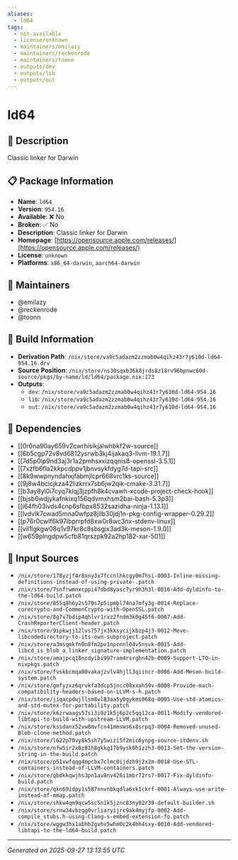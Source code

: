 ```yaml
---
aliases:
  - ld64
tags:
  - not-available
  - license/unknown
  - maintainers/emilazy
  - maintainers/reckenrode
  - maintainers/toonn
  - outputs/dev
  - outputs/lib
  - outputs/out
---
```


# ld64

## 📝 Description

Classic linker for Darwin

## 📋 Package Information

- **Name**: `ld64`
- **Version**: `954.16`
- **Available**: ❌ No
- **Broken**: ✅ No
- **Description**: Classic linker for Darwin
- **Homepage**: [https://opensource.apple.com/releases/](https://opensource.apple.com/releases/)
- **License**: `unknown`
- **Platforms**: `x86_64-darwin`, `aarch64-darwin`
## 👥 Maintainers

- @emilazy
- @reckenrode
- @toonn


## 🔧 Build Information

- **Derivation Path**: `/nix/store/va9c5adazm2zzmab0w4qihz43r7y610d-ld64-954.16.drv`
- **Source Position**: `/nix/store/ns30sqxb36k8jrds8z18rv96bpnwc60d-source/pkgs/by-name/ld/ld64/package.nix:173`
- **Outputs**:
  - `dev`:  `/nix/store/va9c5adazm2zzmab0w4qihz43r7y610d-ld64-954.16`
  - `lib`:  `/nix/store/va9c5adazm2zzmab0w4qihz43r7y610d-ld64-954.16`
  - `out`:  `/nix/store/va9c5adazm2zzmab0w4qihz43r7y610d-ld64-954.16`

## 🔗 Dependencies

- [[0r0na90ay659v2cwrhisikjalwhbkf2w-source]]
- [[6b5cgp72v8vd6812ysrwb3kj4ijakaq3-llvm-19.1.7]]
- [[7d5p0ip9nd3aj3r1a2pmhsxxizqqnis8-openssl-3.5.1]]
- [[7xzfb6fla2kkpcdppv1jbnvsykfdyg7d-tapi-src]]
- [[8k9wwpnyndahxjfabmjlcpr668vrc1ks-source]]
- [[9j8w4bcicjkza42lizkrrx7sb6jw2qik-cmake-3.31.7]]
- [[b3ay8yl0i7cyq7klqj3jzpfh8k4cvawh-xcode-project-check-hook]]
- [[bjsb6wdjykafnkixq156qdvmxhsm2bai-bash-5.3p3]]
- [[i64fh03ivds4cnp6sfbpx8532sazidha-ninja-1.13.1]]
- [[lvdvlk7cwad5mna0wfpz8jllb30jdj1n-pkg-config-wrapper-0.29.2]]
- [[p76r0cwlf6k97ibprrpfd8xw0r8wc3nx-stdenv-linux]]
- [[vil1lgkgw08q1v97kr8c8sbsgix3ad3k-meson-1.9.0]]
- [[w659plngdpw5cfb81qrszpk92a2hp182-xar-501]]

## 📁 Input Sources

- `/nix/store/178yzjf4r8xny3x7fccnlhkcgy0m7hsi-0003-Inline-missing-definitions-instead-of-using-private-.patch`
- `/nix/store/7snfrwmnxcppi47dbd8yasc7yr9h3h3l-0016-Add-dyldinfo-to-the-ld64-build.patch`
- `/nix/store/855q8h6y2s570s7p5ipmbl74na7mfy3g-0014-Replace-corecrypto-and-CommonCrypto-with-OpenSSL.patch`
- `/nix/store/8g7v7bdip4qhlvr1rxz2fndm3k0g45f6-0007-Add-CrashReporterClient-header.patch`
- `/nix/store/9ipkwjj12lvs757jx3kksycijkbzp4j3-0012-Move-libcodedirectory-to-its-own-subproject.patch`
- `/nix/store/a3msqmkfn0n8fm2pv1npcnnl04v5nsvk-0015-Add-libcd_is_blob_a_linker_signature-implementation.patch`
- `/nix/store/amajpcq18ncdyibi997ram4rsrghn42b-0009-Support-LTO-in-nixpkgs.patch`
- `/nix/store/fvskbcmqa00vakajzvlv4hjll3qiincr-0006-Add-Meson-build-system.patch`
- `/nix/store/gmfyzxz6qrvkfa3dcp5jncc08xxah59v-0008-Provide-mach-compatibility-headers-based-on-LLVM-s-h.patch`
- `/nix/store/jiqacpdwjllsm8vl83aa5y0gykms068q-0005-Use-std-atomics-and-std-mutex-for-portability.patch`
- `/nix/store/k6zrwaags57si3i0z1k5j6p2c5qq12ca-0011-Modify-vendored-libtapi-to-build-with-upstream-LLVM.patch`
- `/nix/store/kssdanx52vw8mvfcn41mmsws6x8srpq3-0004-Removed-unused-Blob-clone-method.patch`
- `/nix/store/l622p70vy8k5sh7y5wizi5f2mic6ynpg-source-stdenv.sh`
- `/nix/store/nfw5ir2x8z81h8gkkg17b9ysk0h1zzh3-0013-Set-the-version-string-in-the-build.patch`
- `/nix/store/p51vwfqqg4mpcbx7clmc0ijdzh9j2x2m-0018-Use-STL-containers-instead-of-LLVM-containers.patch`
- `/nix/store/qbdkkqwjhs3pn1av8nv426i1mbr72rs7-0017-Fix-dyldinfo-build.patch`
- `/nix/store/qkn69idpy1s587nnvnbkqdla6xk1ckrf-0001-Always-use-write-instead-of-mmap.patch`
- `/nix/store/shkw4qm9qcw5sc5n1k5jznc83ny02r39-default-builder.sh`
- `/nix/store/srnw34vbzgg0vrliaryijrc9ak4myjfp-0002-Add-compile_stubs.h-using-Clang-s-embed-extension-fo.patch`
- `/nix/store/wggw3hx1abhb2gvhv5whm0c2k4bh4sxy-0010-Add-vendored-libtapi-to-the-ld64-build.patch`

---
*Generated on 2025-09-27 13:13:55 UTC*
